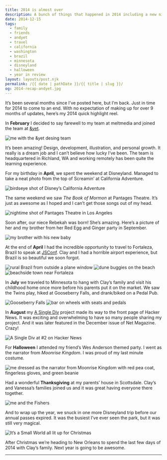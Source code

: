 ```yaml
---
title: 2014 is almost over
description: A bunch of things that happened in 2014 including a new niece, plenty of trips, and a new job.
date: 2014-12-15
tags: 
  - family
  - friends
  - andyet
  - travel
  - california
  - washington
  - brazil
  - minnesota
  - disneyland
  - halloween
  - year in review
layout: layouts/post.njk
permalink: /{{ date | pathDate }}/{{ title | slug }}/
og: 2014-recap-andyet.jpg
---
```


It’s been several months since I’ve posted here, but I’m back. Just in time for 2014 to come to an end. With no expectation of making up for over 9 months of updates, here’s my 2014 quick highlight reel.

In **February** I decided to say farewell to my team at meltmedia and joined the team at [&yet](https://andyet.com).

![me with the &yet desing team](/img/2014-recap-andyet.jpg)

It’s been amazing! Design, development, illustration, and personal growth. It really is a dream job and I can’t believe how lucky I’ve been. The team is headquartered in Richland, WA and working remotely has been quite the learning experience.

For my birthday in **April**, we spent the weekend at Disneyland. Managed to take a neat photo from the top of Screamin’ at California Adventure.

![birdseye shot of Disney’s California Adventure](/img/2014-recap-disneyland.jpg)

The same weekend we saw _The Book of Mormon_ at Pantages Theatre. It’s just as awesome as I hoped and I can’t get those songs out of my head.

![nightime shot of Pantages Theatre in Los Angeles](/img/2014-recap-pantages.jpg)

Soon after, our niece Rebekah was born! She’s amazing. Here’s a picture of her and my brother from her Red Egg and Ginger party in September.

![my brother with his new baby](/img/2014-recap-bekah.jpg)

At the end of **April** I had the incredible opportunity to travel to Fortaleza, Brazil to speak at [JSConf](http://2014.jsconfbr.org/). Clay and I had a horrible airport experience, but Brazil is so beautiful we soon forgot.

![rural Brazil from outside a plane window](/img/2014-recap-brazil3.jpg) ![dune buggies on the beach](/img/2014-recap-brazil2.jpg) ![beachside town near Fortaleza](/img/2014-recap-brazil.jpg)

In **July** we traveled to Minnesota to hang with Clay’s family and visit his childhood home once more before his parents put it on the market. We saw the Twins play, hiked at Gooseberry Falls, and drank/biked on a Pedal Pub.

![Gooseberry Falls](/img/2014-recap-minnesota2.jpg) ![bar on wheels with seats and pedals](/img/2014-recap-minnesota.jpg)

In **August** my [A Single Div](http://a.singlediv.com) project made its way to the front page of Hacker News. It was exciting and overwhelming to have so many people sharing my project. And it was later featured in the December issue of Net Magazine. Crazy!

![A Single Div at #2 on Hacker News](/img/2014-recap-hackernews.jpg)

For **Halloween** I attended my friend’s Wes Anderson themed party. I went as the narrator from _Moonrise Kingdom_. I was proud of my last minute costume.

![me dressed as the narrator from Moonrise Kingdom with red pea coat, fingerless gloves, and green beanie](/img/2014-recap-halloween.jpg)

Had a wonderful **Thanksgiving** at my parents’ house in Scottsdale. Clay’s and Vanessa’s families joined us and it was great having everyone there together.

![me and the Fishers](/img/2014-recap-fishers.jpg)

And to wrap up the year, we snuck in one more Disneyland trip before our annual passes expired. It was the busiest I’ve ever seen the park, but it was still very magical.

![It’s a Small World all lit up for Christmas](/img/2014-recap-disneyland2.jpg)

After Christmas we’re heading to New Orleans to spend the last few days of 2014 with Clay’s family. Next year is going to be awesome.

---
